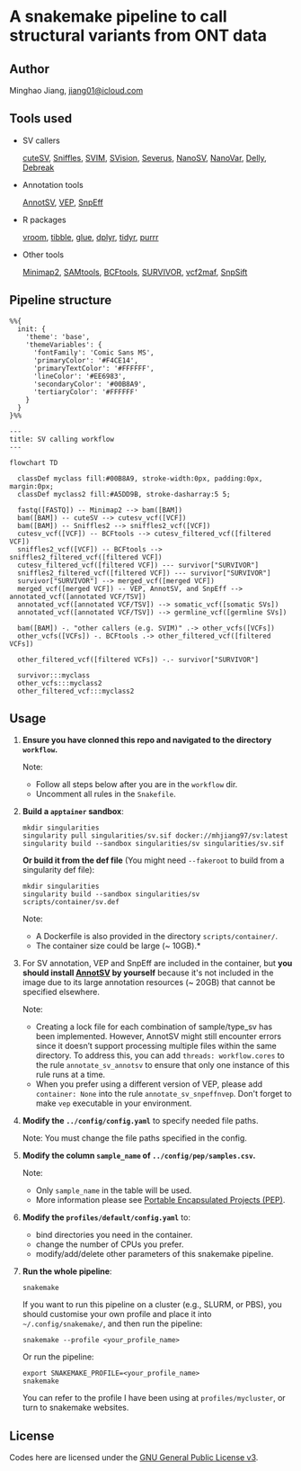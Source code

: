 # A snakemake pipeline to call structural variants from ONT data

## Author

Minghao Jiang, <jiang01@icloud.com>

## Tools used

- SV callers

   [cuteSV](https://github.com/tjiangHIT/cuteSV), [Sniffles](https://github.com/fritzsedlazeck/Sniffles), [SVIM](https://github.com/eldariont/svim), [SVision](https://github.com/xjtu-omics/SVision), [Severus](https://github.com/KolmogorovLab/Severus), [NanoSV](https://github.com/mroosmalen/nanosv), [NanoVar](https://github.com/cytham/nanovar), [Delly](https://github.com/dellytools/delly), [Debreak](https://github.com/Maggi-Chen/DeBreak)

- Annotation tools

   [AnnotSV](https://github.com/lgmgeo/AnnotSV), [VEP](https://www.ensembl.org/info/docs/tools/vep/index.html), [SnpEff](http://pcingola.github.io/SnpEff/snpeff/introduction/)

- R packages

   [vroom](https://www.tidyverse.org/tags/vroom/), [tibble](https://tibble.tidyverse.org/reference/tibble-package.html), [glue](https://glue.tidyverse.org), [dplyr](https://dplyr.tidyverse.org), [tidyr](https://tidyr.tidyverse.org), [purrr](https://purrr.tidyverse.org)

- Other tools

   [Minimap2](https://github.com/lh3/minimap2), [SAMtools](https://github.com/samtools/samtools), [BCFtools](http://samtools.github.io/bcftools/bcftools.html), [SURVIVOR](https://github.com/fritzsedlazeck/SURVIVOR), [vcf2maf](https://github.com/mskcc/vcf2maf), [SnpSift](http://pcingola.github.io/SnpEff/snpsift/introduction/)

## Pipeline structure

```mermaid
%%{
  init: {
    'theme': 'base',
    'themeVariables': {
      'fontFamily': 'Comic Sans MS',
      'primaryColor': '#F4CE14',
      'primaryTextColor': '#FFFFFF',
      'lineColor': '#EE6983',
      'secondaryColor': '#00B8A9',
      'tertiaryColor': '#FFFFFF'
    }
  }
}%%

---
title: SV calling workflow
---

flowchart TD

  classDef myclass fill:#00B8A9, stroke-width:0px, padding:0px, margin:0px;
  classDef myclass2 fill:#A5DD9B, stroke-dasharray:5 5;

  fastq([FASTQ]) -- Minimap2 --> bam([BAM])
  bam([BAM]) -- cuteSV --> cutesv_vcf([VCF])
  bam([BAM]) -- Sniffles2 --> sniffles2_vcf([VCF])
  cutesv_vcf([VCF]) -- BCFtools --> cutesv_filtered_vcf([filtered VCF])
  sniffles2_vcf([VCF]) -- BCFtools --> sniffles2_filtered_vcf([filtered VCF])
  cutesv_filtered_vcf([filtered VCF]) --- survivor["SURVIVOR"]
  sniffles2_filtered_vcf([filtered VCF]) --- survivor["SURVIVOR"]
  survivor["SURVIVOR"] --> merged_vcf([merged VCF])
  merged_vcf([merged VCF]) -- VEP, AnnotSV, and SnpEff --> annotated_vcf([annotated VCF/TSV])
  annotated_vcf([annotated VCF/TSV]) --> somatic_vcf([somatic SVs])
  annotated_vcf([annotated VCF/TSV]) --> germline_vcf([germline SVs])

  bam([BAM]) -. "other callers (e.g. SVIM)" .-> other_vcfs([VCFs])
  other_vcfs([VCFs]) -. BCFtools .-> other_filtered_vcf([filtered VCFs])

  other_filtered_vcf([filtered VCFs]) -.- survivor["SURVIVOR"]

  survivor:::myclass
  other_vcfs:::myclass2
  other_filtered_vcf:::myclass2
```


## Usage

1. **Ensure you have clonned this repo and navigated to the directory `workflow`.**

   Note:
      - Follow all steps below after you are in the `workflow` dir.
      - Uncomment all rules in the `Snakefile`.

2. **Build a `apptainer` sandbox**:

   ```shell
   mkdir singularities
   singularity pull singularities/sv.sif docker://mhjiang97/sv:latest
   singularity build --sandbox singularities/sv singularities/sv.sif
   ```

   **Or build it from the def file** (You might need `--fakeroot` to build from a singularity def file):

   ```shell
   mkdir singularities
   singularity build --sandbox singularities/sv scripts/container/sv.def
   ```

   Note:
      - A Dockerfile is also provided in the directory `scripts/container/`.
      - The container size could be large (~ 10GB).*


3. For SV annotation, VEP and SnpEff are included in the container, but **you should install [AnnotSV](https://github.com/lgmgeo/AnnotSV) by yourself** because it's not included in the image due to its large annotation resources (~ 20GB) that cannot be specified elsewhere.

   Note:
      - Creating a lock file for each combination of sample/type_sv has been implemented. However, AnnotSV might still encounter errors since it doesn’t support processing multiple files within the same directory. To address this, you can add `threads: workflow.cores` to the rule `annotate_sv_annotsv` to ensure that only one instance of this rule runs at a time.
      - When you prefer using a different version of VEP, please add `container: None` into the rule `annotate_sv_snpeffnvep`. Don't forget to make `vep` executable in your environment.

4. **Modify the `../config/config.yaml`** to specify needed file paths.

   Note: You must change the file paths specified in the config.

5. **Modify the column `sample_name` of `../config/pep/samples.csv`.**

   Note:
      - Only `sample_name` in the table will be used.
      - More information please see [Portable Encapsulated Projects (PEP)](https://pep.databio.org).

6. **Modify the `profiles/default/config.yaml`** to:

   - bind directories you need in the container.
   - change the number of CPUs you prefer.
   - modify/add/delete other parameters of this snakemake pipeline.

7. **Run the whole pipeline**:

   ```shell
   snakemake
   ```

   If you want to run this pipeline on a cluster (e.g., SLURM, or PBS), you should customise your own profile and place it into `~/.config/snakemake/`, and then run the pipeline:

   ```shell
   snakemake --profile <your_profile_name>
   ```

   Or run the pipeline:

   ```shell
   export SNAKEMAKE_PROFILE=<your_profile_name>
   snakemake
   ```

   You can refer to the profile I have been using at `profiles/mycluster`, or turn to snakemake websites.

## License

Codes here are licensed under the [GNU General Public License v3](http://www.gnu.org/licenses/gpl-3.0.html).
